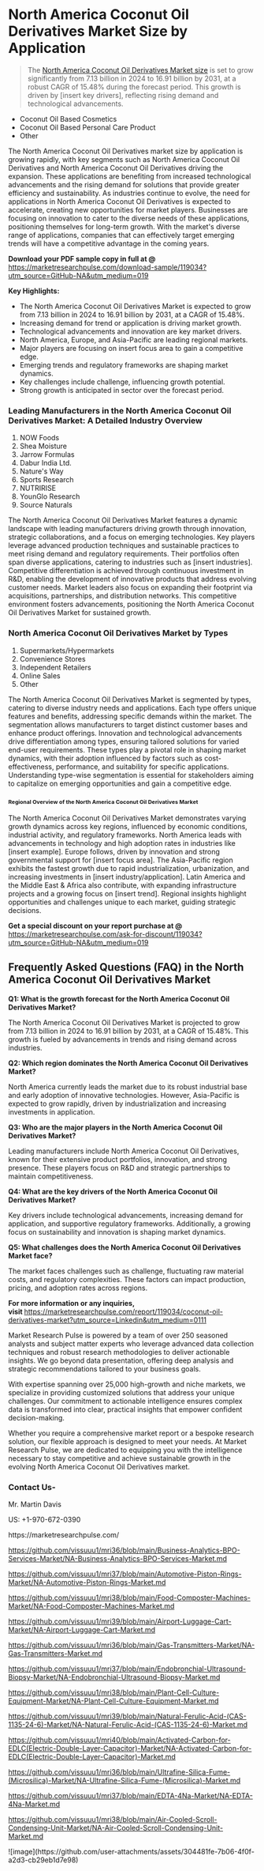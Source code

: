 <h1>North America Coconut Oil Derivatives Market&nbsp;Size by Application</h1><blockquote><p>The <a href="https://marketresearchpulse.com/download-sample/119034?utm_source=GitHub-NA&amp;utm_medium=019">North America Coconut Oil Derivatives Market size</a> is set to grow significantly from 7.13 billion in 2024 to 16.91 billion by 2031, at a robust CAGR of 15.48% during the forecast period. This growth is driven by [insert key drivers], reflecting rising demand and technological advancements.</p></blockquote><ul><li>Coconut Oil Based Cosmetics<li> Coconut Oil Based Personal Care Product<li> Other</li></ul><p>The North America Coconut Oil Derivatives market size by application is growing rapidly, with key segments such as North America Coconut Oil Derivatives and North America Coconut Oil Derivatives driving the expansion. These applications are benefiting from increased technological advancements and the rising demand for solutions that provide greater efficiency and sustainability. As industries continue to evolve, the need for applications in North America Coconut Oil Derivatives is expected to accelerate, creating new opportunities for market players. Businesses are focusing on innovation to cater to the diverse needs of these applications, positioning themselves for long-term growth. With the market's diverse range of applications, companies that can effectively target emerging trends will have a competitive advantage in the coming years.</p><p><strong>Download your PDF sample copy in full at @ </strong><a href="https://marketresearchpulse.com/download-sample/119034?utm_source=GitHub-NA&amp;utm_medium=019">https://marketresearchpulse.com/download-sample/119034?utm_source=GitHub-NA&amp;utm_medium=019</a></p><p><strong>Key Highlights: </strong></p><ul><li>The North America Coconut Oil Derivatives Market is expected to grow from 7.13 billion in 2024 to 16.91 billion by 2031, at a CAGR of 15.48%.</li><li>Increasing demand for trend or application is driving market growth.</li><li>Technological advancements and innovation are key market drivers.</li><li>North America, Europe, and Asia-Pacific are leading regional markets.</li><li>Major players are focusing on insert focus area to gain a competitive edge.</li><li>Emerging trends and regulatory frameworks are shaping market dynamics.</li><li>Key challenges include challenge, influencing growth potential.</li><li>Strong growth is anticipated in sector over the forecast period.</li></ul><h3>Leading Manufacturers in the North America Coconut Oil Derivatives Market: A Detailed Industry Overview</h3><ol><li>NOW Foods</li><li>Shea Moisture</li><li>Jarrow Formulas</li><li>Dabur India Ltd.</li><li>Nature's Way</li><li>Sports Research</li><li>NUTRIRISE</li><li>YounGlo Research</li><li>Source Naturals</li></ol><div class="flex max-w-full flex-col flex-grow"><div class="min-h-8 text-message flex w-full flex-col items-end gap-2 whitespace-normal break-words [.text-message+&amp;]:mt-5" dir="auto" data-message-author-role="assistant" data-message-id="fd8432e4-4910-450d-b182-61b7bfb0a01f" data-message-model-slug="gpt-4o"><div class="flex w-full flex-col gap-1 empty:hidden first:pt-[3px]"><div class="markdown prose w-full break-words dark:prose-invert light"><p>The North America Coconut Oil Derivatives Market features a dynamic landscape with leading manufacturers driving growth through innovation, strategic collaborations, and a focus on emerging technologies. Key players leverage advanced production techniques and sustainable practices to meet rising demand and regulatory requirements. Their portfolios often span diverse applications, catering to industries such as [insert industries]. Competitive differentiation is achieved through continuous investment in R&amp;D, enabling the development of innovative products that address evolving customer needs. Market leaders also focus on expanding their footprint via acquisitions, partnerships, and distribution networks. This competitive environment fosters advancements, positioning the North America Coconut Oil Derivatives Market for sustained growth.</p></div></div></div></div><h3>North America Coconut Oil Derivatives Market by Types</h3><ol><li>Supermarkets/Hypermarkets<li> Convenience Stores<li> Independent Retailers<li> Online Sales<li> Other</li></ol><div class="flex max-w-full flex-col flex-grow"><div class="min-h-8 text-message flex w-full flex-col items-end gap-2 whitespace-normal break-words [.text-message+&amp;]:mt-5" dir="auto" data-message-author-role="assistant" data-message-id="084470be-0bb7-4664-bddf-5156b4f41249" data-message-model-slug="gpt-4o-mini"><div class="flex w-full flex-col gap-1 empty:hidden first:pt-[3px]"><div class="markdown prose w-full break-words dark:prose-invert light"><p>The North America Coconut Oil Derivatives Market is segmented by types, catering to diverse industry needs and applications. Each type offers unique features and benefits, addressing specific demands within the market. The segmentation allows manufacturers to target distinct customer bases and enhance product offerings. Innovation and technological advancements drive differentiation among types, ensuring tailored solutions for varied end-user requirements. These types play a pivotal role in shaping market dynamics, with their adoption influenced by factors such as cost-effectiveness, performance, and suitability for specific applications. Understanding type-wise segmentation is essential for stakeholders aiming to capitalize on emerging opportunities and gain a competitive edge.</p></div></div></div></div><h3><span style="font-size: 11px;">Regional Overview of the North America Coconut Oil Derivatives Market</span></h3><div class="flex max-w-full flex-col flex-grow"><div class="min-h-8 text-message flex w-full flex-col items-end gap-2 whitespace-normal break-words [.text-message+&amp;]:mt-5" dir="auto" data-message-author-role="assistant" data-message-id="e9038762-ce64-4e30-91c9-9bd413514231" data-message-model-slug="gpt-4o-mini"><div class="flex w-full flex-col gap-1 empty:hidden first:pt-[3px]"><div class="markdown prose w-full break-words dark:prose-invert light"><p>The North America Coconut Oil Derivatives Market demonstrates varying growth dynamics across key regions, influenced by economic conditions, industrial activity, and regulatory frameworks. North America leads with advancements in technology and high adoption rates in industries like [insert example]. Europe follows, driven by innovation and strong governmental support for [insert focus area]. The Asia-Pacific region exhibits the fastest growth due to rapid industrialization, urbanization, and increasing investments in [insert industry/application]. Latin America and the Middle East &amp; Africa also contribute, with expanding infrastructure projects and a growing focus on [insert trend]. Regional insights highlight opportunities and challenges unique to each market, guiding strategic decisions.</p></div></div></div></div><p><strong>Get a special discount on your report purchase at @ </strong><a href="https://marketresearchpulse.com/ask-for-discount/119034?utm_source=GitHub-NA&amp;utm_medium=019">https://marketresearchpulse.com/ask-for-discount/119034?utm_source=GitHub-NA&amp;utm_medium=019</a></p><h2>Frequently Asked Questions (FAQ) in the North America Coconut Oil Derivatives Market</h2><p><strong>Q1: What is the growth forecast for the North America Coconut Oil Derivatives Market?</strong></p><p>The North America Coconut Oil Derivatives Market is projected to grow from 7.13 billion in 2024 to 16.91 billion by 2031, at a CAGR of 15.48%. This growth is fueled by advancements in trends and rising demand across industries.</p><p><strong>Q2: Which region dominates the North America Coconut Oil Derivatives Market?</strong></p><p>North America currently leads the market due to its robust industrial base and early adoption of innovative technologies. However, Asia-Pacific is expected to grow rapidly, driven by industrialization and increasing investments in application.</p><p><strong>Q3: Who are the major players in the North America Coconut Oil Derivatives Market?</strong></p><p>Leading manufacturers include North America Coconut Oil Derivatives, known for their extensive product portfolios, innovation, and strong presence. These players focus on R&amp;D and strategic partnerships to maintain competitiveness.</p><p><strong>Q4: What are the key drivers of the North America Coconut Oil Derivatives Market?</strong></p><p>Key drivers include technological advancements, increasing demand for application, and supportive regulatory frameworks. Additionally, a growing focus on sustainability and innovation is shaping market dynamics.</p><p><strong>Q5: What challenges does the North America Coconut Oil Derivatives Market face?</strong></p><p>The market faces challenges such as challenge, fluctuating raw material costs, and regulatory complexities. These factors can impact production, pricing, and adoption rates across regions.</p><p><strong>For more information or any inquiries, visit&nbsp;</strong><a href="https://marketresearchpulse.com/report/119034/coconut-oil-derivatives-market?utm_source=Linkedin&utm_medium=0111">https://marketresearchpulse.com/report/119034/coconut-oil-derivatives-market?utm_source=Linkedin&utm_medium=0111</a></p><p>Market Research Pulse is powered by a team of over 250 seasoned analysts and subject matter experts who leverage advanced data collection techniques and robust research methodologies to deliver actionable insights. We go beyond data presentation, offering deep analysis and strategic recommendations tailored to your business goals.</p><p>With expertise spanning over 25,000 high-growth and niche markets, we specialize in providing customized solutions that address your unique challenges. Our commitment to actionable intelligence ensures complex data is transformed into clear, practical insights that empower confident decision-making.</p><p>Whether you require a comprehensive market report or a bespoke research solution, our flexible approach is designed to meet your needs. At Market Research Pulse, we are dedicated to equipping you with the intelligence necessary to stay competitive and achieve sustainable growth in the evolving North America Coconut Oil Derivatives market.</p><h3><strong>Contact Us-</strong></h3><p>Mr. Martin Davis</p><p>US: +1-970-672-0390</p><p>https://marketresearchpulse.com/</p><p><a href="https://github.com/vissuuu1/mri36/blob/main/Business-Analytics-BPO-Services-Market/NA-Business-Analytics-BPO-Services-Market.md">https://github.com/vissuuu1/mri36/blob/main/Business-Analytics-BPO-Services-Market/NA-Business-Analytics-BPO-Services-Market.md</a></p><p><a href="https://github.com/vissuuu1/mri37/blob/main/Automotive-Piston-Rings-Market/NA-Automotive-Piston-Rings-Market.md">https://github.com/vissuuu1/mri37/blob/main/Automotive-Piston-Rings-Market/NA-Automotive-Piston-Rings-Market.md</a></p><p><a href="https://github.com/vissuuu1/mri38/blob/main/Food-Composter-Machines-Market/NA-Food-Composter-Machines-Market.md">https://github.com/vissuuu1/mri38/blob/main/Food-Composter-Machines-Market/NA-Food-Composter-Machines-Market.md</a></p><p><a href="https://github.com/vissuuu1/mri39/blob/main/Airport-Luggage-Cart-Market/NA-Airport-Luggage-Cart-Market.md">https://github.com/vissuuu1/mri39/blob/main/Airport-Luggage-Cart-Market/NA-Airport-Luggage-Cart-Market.md</a></p><p><a href="https://github.com/vissuuu1/mri36/blob/main/Gas-Transmitters-Market/NA-Gas-Transmitters-Market.md">https://github.com/vissuuu1/mri36/blob/main/Gas-Transmitters-Market/NA-Gas-Transmitters-Market.md</a></p><p><a href="https://github.com/vissuuu1/mri37/blob/main/Endobronchial-Ultrasound-Biopsy-Market/NA-Endobronchial-Ultrasound-Biopsy-Market.md">https://github.com/vissuuu1/mri37/blob/main/Endobronchial-Ultrasound-Biopsy-Market/NA-Endobronchial-Ultrasound-Biopsy-Market.md</a></p><p><a href="https://github.com/vissuuu1/mri38/blob/main/Plant-Cell-Culture-Equipment-Market/NA-Plant-Cell-Culture-Equipment-Market.md">https://github.com/vissuuu1/mri38/blob/main/Plant-Cell-Culture-Equipment-Market/NA-Plant-Cell-Culture-Equipment-Market.md</a></p><p><a href="https://github.com/vissuuu1/mri39/blob/main/Natural-Ferulic-Acid-(CAS-1135-24-6)-Market/NA-Natural-Ferulic-Acid-(CAS-1135-24-6)-Market.md">https://github.com/vissuuu1/mri39/blob/main/Natural-Ferulic-Acid-(CAS-1135-24-6)-Market/NA-Natural-Ferulic-Acid-(CAS-1135-24-6)-Market.md</a></p><p><a href="https://github.com/vissuuu1/mri40/blob/main/Activated-Carbon-for-EDLC(Electric-Double-Layer-Capacitor)-Market/NA-Activated-Carbon-for-EDLC(Electric-Double-Layer-Capacitor)-Market.md">https://github.com/vissuuu1/mri40/blob/main/Activated-Carbon-for-EDLC(Electric-Double-Layer-Capacitor)-Market/NA-Activated-Carbon-for-EDLC(Electric-Double-Layer-Capacitor)-Market.md</a></p><p><a href="https://github.com/vissuuu1/mri36/blob/main/Ultrafine-Silica-Fume-(Microsilica)-Market/NA-Ultrafine-Silica-Fume-(Microsilica)-Market.md">https://github.com/vissuuu1/mri36/blob/main/Ultrafine-Silica-Fume-(Microsilica)-Market/NA-Ultrafine-Silica-Fume-(Microsilica)-Market.md</a></p><p><a href="https://github.com/vissuuu1/mri37/blob/main/EDTA-4Na-Market/NA-EDTA-4Na-Market.md">https://github.com/vissuuu1/mri37/blob/main/EDTA-4Na-Market/NA-EDTA-4Na-Market.md</a></p><p><a href="https://github.com/vissuuu1/mri38/blob/main/Air-Cooled-Scroll-Condensing-Unit-Market/NA-Air-Cooled-Scroll-Condensing-Unit-Market.md">https://github.com/vissuuu1/mri38/blob/main/Air-Cooled-Scroll-Condensing-Unit-Market/NA-Air-Cooled-Scroll-Condensing-Unit-Market.md</a></p>
![image](https://github.com/user-attachments/assets/304481fe-7b06-4f0f-a2d3-cb29eb1d7e98)
